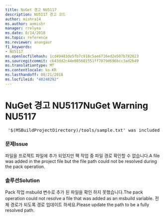 ```yaml
---
title: NuGet 경고 NU5117
description: NU5117 경고 코드
author: mishra14
ms.author: anmishr
manager: rrelyea
ms.date: 8/14/2018
ms.topic: reference
ms.reviewer: anangaur
f1_keywords:
- NU5117
ms.openlocfilehash: 1cd49483de5fb7c918c5ae6716ed2e507b782023
ms.sourcegitcommit: c643dd2c44e085601551ff7079d696bcc3ad2b49
ms.translationtype: MT
ms.contentlocale: ko-KR
ms.lasthandoff: 08/21/2018
ms.locfileid: "40248292"
---
```

# <a name="nuget-warning-nu5117"></a><span data-ttu-id="48650-103">NuGet 경고 NU5117</span><span class="sxs-lookup"><span data-stu-id="48650-103">NuGet Warning NU5117</span></span>
<pre> '$(MSBuildProjectDirectory)/tools/sample.txt' was included in the project but the path could not be resolved. Skipping...</pre>

### <a name="issue"></a><span data-ttu-id="48650-104">문제</span><span class="sxs-lookup"><span data-stu-id="48650-104">Issue</span></span>

<span data-ttu-id="48650-105">파일을 프로젝트 파일에 추가 되었지만 팩 작업 중 파일 경로 확인할 수 없습니다.</span><span class="sxs-lookup"><span data-stu-id="48650-105">A file was added in the project file but the file path could not be resolved during the pack operation.</span></span>


### <a name="solution"></a><span data-ttu-id="48650-106">솔루션</span><span class="sxs-lookup"><span data-stu-id="48650-106">Solution</span></span>

<span data-ttu-id="48650-107">Pack 작업 msbuild 변수로 추가 된 파일을 확인 하지 못했습니다.</span><span class="sxs-lookup"><span data-stu-id="48650-107">The pack operation could not resolve a file that was added as an msbuild variable.</span></span> <span data-ttu-id="48650-108">전체 경로가 되도록 경로 업데이트 하세요.</span><span class="sxs-lookup"><span data-stu-id="48650-108">Please update the path to be a fully resolved path.</span></span>

